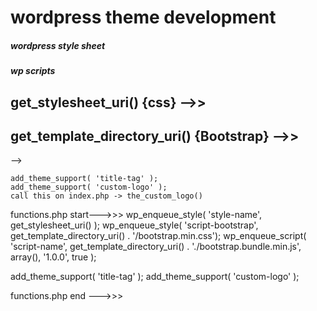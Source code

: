 # wordpress theme development
##### wordpress style sheet
##### wp scripts
 ## get_stylesheet_uri()  {css}  -->>   <link rel="stylesheet" href="<?php echo get_stylesheet_uri() ?>">
 ## get_template_directory_uri()   {Bootstrap} -->>  <link rel="stylesheet" href="<?=get_template_directory_uri()?>./bootstrap.min.css">
 <link rel="stylesheet" href="<?php echo get_stylesheet_uri() ?>"> -->
    <link rel="stylesheet" href="<?=get_template_directory_uri()?>./bootstrap.min.css"> 
    <script src="./bootstrap.bundle.min.js"></script>
    
    add_theme_support( 'title-tag' );
    add_theme_support( 'custom-logo' );
    call this on index.php -> the_custom_logo()




functions.php start--->>> 
wp_enqueue_style( 'style-name', get_stylesheet_uri() );
wp_enqueue_style( 'script-bootstrap', get_template_directory_uri() . '/bootstrap.min.css');
wp_enqueue_script( 'script-name', get_template_directory_uri() . './bootstrap.bundle.min.js', array(), '1.0.0', true );

add_theme_support( 'title-tag' );
add_theme_support( 'custom-logo' );

functions.php end --->>> 
